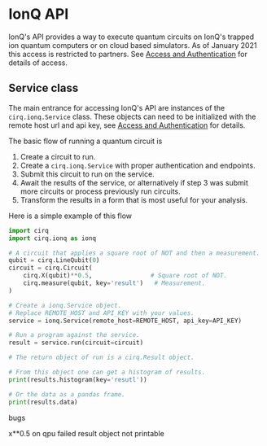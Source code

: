 # IonQ API

IonQ's API provides a way to execute quantum circuits on IonQ's trapped ion quantum computers
or on cloud based simulators.  As of January 2021 this access is restricted to partners.
See [Access and Authentication](access.md) for details of access.

## Service class

The main entrance for accessing IonQ's API are instances of the `cirq.ionq.Service` class.
These objects can need to be initialized with the remote host url and api key, see [Access and Authentication](access.md) for details.

The basic flow of running a quantum circuit is
1. Create a circuit to run.
1. Create a `cirq.ionq.Service` with proper authentication and endpoints.
3. Submit this circuit to run on the service.
4. Await the results of the service, or alternatively if step 3 was submit more circuits or process
previously run circuits.
5. Transform the results in a form that is most useful for your analysis.

Here is a simple example of this flow
```python
import cirq
import cirq.ionq as ionq

# A circuit that applies a square root of NOT and then a measurement.
qubit = cirq.LineQubit(0)
circuit = cirq.Circuit(
    cirq.X(qubit)**0.5,                # Square root of NOT.
    cirq.measure(qubit, key='result')   # Measurement.
)

# Create a ionq.Service object.
# Replace REMOTE_HOST and API_KEY with your values.
service = ionq.Service(remote_host=REMOTE_HOST, api_key=API_KEY)

# Run a program against the service.
result = service.run(circuit=circuit)

# The return object of run is a cirq.Result object.

# From this object one can get a histogram of results.
print(results.histogram(key='resutl'))

# Or the data as a pandas frame.
print(results.data)
```


bugs

x**0.5 on qpu failed
result object not printable
